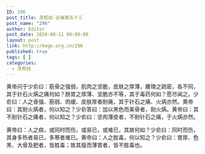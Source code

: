 ```yaml
---
ID: 296
post_title: 灵枢经·论痛第五十三
post_name: "296"
author: Editor
post_date: 2020-08-11 00:00:00
layout: post
link: http://kege.org.cn/296
published: true
tags: [ ]
categories:
  - 灵枢经
---
```

&#x9EC4;&#x5E1D;&#x95EE;&#x4E8E;&#x5C11;&#x4FDE;&#x66F0;&#xFF1A;&#x7B4B;&#x9AA8;&#x4E4B;&#x5F3A;&#x5F31;&#xFF0C;&#x808C;&#x8089;&#x4E4B;&#x575A;&#x8106;&#xFF0C;&#x76AE;&#x80A4;&#x4E4B;&#x539A;&#x8584;&#xFF0C;&#x8160;&#x7406;&#x4E4B;&#x758F;&#x5BC6;&#xFF0C;&#x5404;&#x4E0D;&#x540C;&#xFF0C;&#x5176;&#x4E8E;&#x9488;&#x77F3;&#x706B;&#x712B;&#x4E4B;&#x75DB;&#x4F55;&#x5982;&#xFF1F;&#x80A0;&#x80C3;&#x4E4B;&#x539A;&#x8584;&#x3001;&#x575A;&#x8106;&#x4EA6;&#x4E0D;&#x7B49;&#xFF0C;&#x5176;&#x4E8E;&#x6BD2;&#x836F;&#x4F55;&#x5982;&#xFF1F;&#x613F;&#x5C3D;&#x95FB;&#x4E4B;&#x3002;&#x5C11;&#x4FDE;&#x66F0;&#xFF1A;&#x4EBA;&#x4E4B;&#x9AA8;&#x5F3A;&#x3001;&#x7B4B;&#x5F31;&#x3001;&#x8089;&#x7F13;&#x3001;&#x76AE;&#x80A4;&#x539A;&#x8005;&#x8010;&#x75DB;&#xFF0C;&#x5176;&#x4E8E;&#x9488;&#x77F3;&#x4E4B;&#x75DB;&#x3001;&#x706B;&#x712B;&#x4EA6;&#x7136;&#x3002;&#x9EC4;&#x5E1D;&#x66F0;&#xFF1A;&#x5176;&#x8010;&#x706B;&#x712B;&#x8005;&#xFF0C;&#x4F55;&#x4EE5;&#x77E5;&#x4E4B;&#xFF1F;&#x5C11;&#x4FDE;&#x7B54;&#x66F0;&#xFF1A;&#x52A0;&#x4EE5;&#x9ED1;&#x8272;&#x800C;&#x7F8E;&#x9AA8;&#x8005;&#xFF0C;&#x8010;&#x706B;&#x712B;&#x3002;&#x9EC4;&#x5E1D;&#x66F0;&#xFF1A;&#x5176;&#x4E0D;&#x8010;&#x9488;&#x77F3;&#x4E4B;&#x75DB;&#x8005;&#xFF0C;&#x4F55;&#x4EE5;&#x77E5;&#x4E4B;&#xFF1F;&#x5C11;&#x4FDE;&#x66F0;&#xFF1A;&#x575A;&#x8089;&#x8584;&#x76AE;&#x8005;&#xFF0C;&#x4E0D;&#x8010;&#x9488;&#x77F3;&#x4E4B;&#x75DB;&#xFF0C;&#x4E8E;&#x706B;&#x712B;&#x4EA6;&#x7136;&#x3002;

&#x9EC4;&#x5E1D;&#x66F0;&#xFF1A;&#x4EBA;&#x4E4B;&#x75C5;&#xFF0C;&#x6216;&#x540C;&#x65F6;&#x800C;&#x4F24;&#xFF0C;&#x6216;&#x6613;&#x5DF2;&#xFF0C;&#x6216;&#x96BE;&#x5DF2;&#xFF0C;&#x5176;&#x6545;&#x4F55;&#x5982;&#xFF1F;&#x5C11;&#x4FDE;&#x66F0;&#xFF1A;&#x540C;&#x65F6;&#x800C;&#x4F24;&#xFF0C;&#x5176;&#x8EAB;&#x591A;&#x70ED;&#x8005;&#x6613;&#x5DF2;&#xFF0C;&#x591A;&#x5BD2;&#x8005;&#x96BE;&#x5DF2;&#x3002;&#x9EC4;&#x5E1D;&#x66F0;&#xFF1A;&#x4EBA;&#x4E4B;&#x80DC;&#x6BD2;&#xFF0C;&#x4F55;&#x4EE5;&#x77E5;&#x4E4B;&#xFF1F;&#x5C11;&#x4FDE;&#x66F0;&#xFF1A;&#x80C3;&#x539A;&#x3001;&#x8272;&#x9ED1;&#x3001;&#x5927;&#x9AA8;&#x53CA;&#x80A5;&#x8005;&#xFF0C;&#x7686;&#x80DC;&#x6BD2;&#xFF1B;&#x6545;&#x5176;&#x7626;&#x800C;&#x8584;&#x80C3;&#x8005;&#xFF0C;&#x7686;&#x4E0D;&#x80DC;&#x6BD2;&#x4E5F;&#x3002;